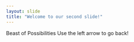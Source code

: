 ```yaml
---
layout: slide
title: "Welcome to our second slide!"
---
```

Beast of Possibilities
Use the left arrow to go back!